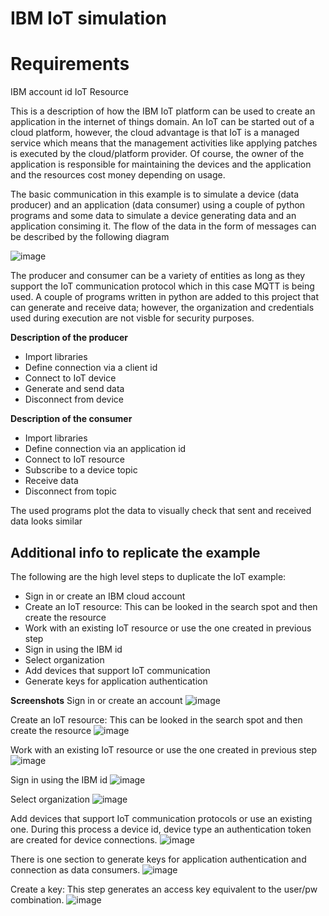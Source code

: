 # IBM IoT simulation

# Requirements
IBM account id
IoT Resource


This is a description of how the IBM IoT platform can be used to create an application in the internet of things domain.  An IoT can be started out of a cloud platform, however, the cloud advantage is that IoT is a managed service which means that the management activities like applying patches is executed by the cloud/platform provider.  Of course, the owner of the application is responsible for maintaining the devices and the application and the resources cost money depending on usage.

The basic communication in this example is to simulate a device (data producer) and an application (data consumer) using a couple of python programs and some data to simulate a device generating data and an application consiming it.  The flow of the data in the form of messages can be described by the following diagram

![image](https://user-images.githubusercontent.com/98497219/168705745-2437c987-f531-47cb-8e04-f954982ea0e7.png)

The producer and consumer can be a variety of entities as long as they support the IoT communication protocol which in this case MQTT is being used.  A couple of programs written in python are added to this project that can generate and receive data; however, the organization and credentials used during execution are not visble for security purposes.

**Description of the producer**
- Import libraries
- Define connection via a client id
- Connect to IoT device
- Generate and send data
- Disconnect from device

**Description of the consumer**
- Import libraries
- Define connection via an application id
- Connect to IoT resource
- Subscribe to a device topic
- Receive data
- Disconnect from topic

The used programs plot the data to visually check that sent and received data looks similar

## Additional info to replicate the example
The following are the high level steps to duplicate the IoT example:
- Sign in or create an IBM cloud account
- Create an IoT resource:  This can be looked in the search spot and then create the resource
- Work with an existing IoT resource or use the one created in previous step
- Sign in using the IBM id
- Select organization
- Add devices that support IoT communication 
- Generate keys for application authentication 

**Screenshots**
Sign in or create an account
![image](https://user-images.githubusercontent.com/98497219/168708408-817a6e94-7ecc-4c09-b435-0986edc58b8b.png)

Create an IoT resource:  This can be looked in the search spot and then create the resource
![image](https://user-images.githubusercontent.com/98497219/168708437-0e5d5287-28c5-48eb-8602-7326fa1c1cac.png)

Work with an existing IoT resource or use the one created in previous step
![image](https://user-images.githubusercontent.com/98497219/168708485-bbf69b03-e4fb-4ecf-8c08-c2aa71d6fa08.png)

Sign in using the IBM id
![image](https://user-images.githubusercontent.com/98497219/168708524-a4caff87-1d47-4296-bce0-39b557fdbb58.png)

Select organization
![image](https://user-images.githubusercontent.com/98497219/168708557-adc4b550-7964-4c17-a239-e32deb1c4d4d.png)

Add devices that support IoT communication protocols or use an existing one.  During this process a device id, device type an authentication token are created for device connections.
![image](https://user-images.githubusercontent.com/98497219/168708593-6539f086-3250-4677-b7d7-35166418c49f.png)

There is one section to generate keys for application authentication and connection as data consumers.
![image](https://user-images.githubusercontent.com/98497219/168708621-b04a2559-fd84-43c4-8d73-25c8bed960ca.png)

Create a key: This step generates an access key equivalent to the user/pw combination.
![image](https://user-images.githubusercontent.com/98497219/168708683-1ead26cb-ae48-4a2c-ab5c-e7987ac77e70.png)

